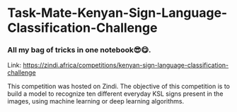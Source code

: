 # Task-Mate-Kenyan-Sign-Language-Classification-Challenge
### All my bag of tricks in one notebook😎😋.

Link: https://zindi.africa/competitions/kenyan-sign-language-classification-challenge

This competition was hosted on Zindi. The objective of this competition is to build a model to recognize ten different everyday KSL signs present in the images, using machine learning or deep learning algorithms.
